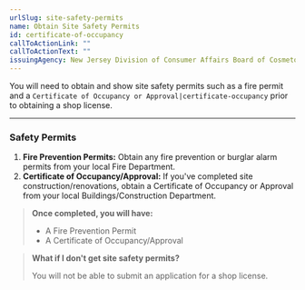 ```yaml
---
urlSlug: site-safety-permits
name: Obtain Site Safety Permits
id: certificate-of-occupancy
callToActionLink: ""
callToActionText: ""
issuingAgency: New Jersey Division of Consumer Affairs Board of Cosmetology and Hairstyling
---
```


You will need to obtain and show site safety permits such as a fire permit and a `Certificate of Occupancy or Approval|certificate-occupancy` prior to obtaining a shop license.

---

### Safety Permits

1. **Fire Prevention Permits:** Obtain any fire prevention or burglar alarm permits from your local Fire Department. 
2. **Certificate of Occupancy/Approval:** If you've completed site construction/renovations, obtain a Certificate of Occupancy or Approval from your local Buildings/Construction Department.

>**Once completed, you will have:**
>
>- A Fire Prevention Permit
>- A Certificate of Occupancy/Approval

>**What if I don't get site safety permits?**
>
>You will not be able to submit an application for a shop license.
